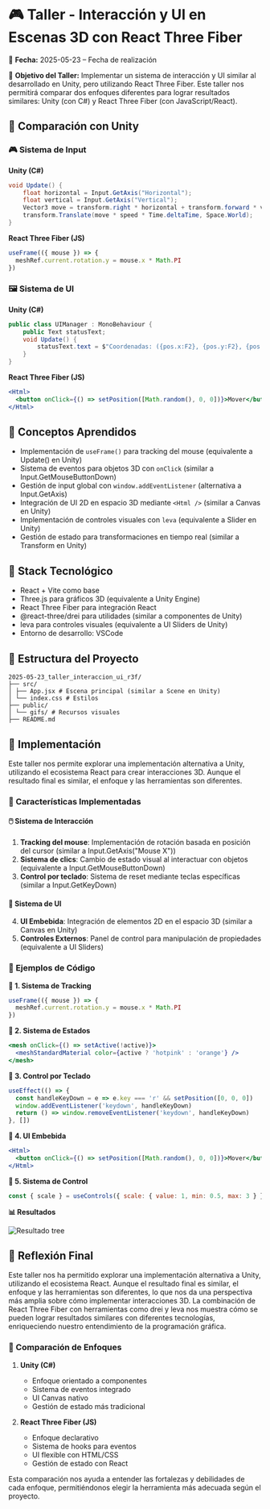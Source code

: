 # 🎮 Taller - Interacción y UI en Escenas 3D con React Three Fiber

📅 **Fecha:** 2025-05-23 – Fecha de realización

🎯 **Objetivo del Taller:**
Implementar un sistema de interacción y UI similar al desarrollado en Unity, pero utilizando React Three Fiber. Este taller nos permitirá comparar dos enfoques diferentes para lograr resultados similares: Unity (con C#) y React Three Fiber (con JavaScript/React).

## 🔄 Comparación con Unity

### 🎮 Sistema de Input
**Unity (C#)**
```csharp
void Update() {
    float horizontal = Input.GetAxis("Horizontal");
    float vertical = Input.GetAxis("Vertical");
    Vector3 move = transform.right * horizontal + transform.forward * vertical;
    transform.Translate(move * speed * Time.deltaTime, Space.World);
}
```

**React Three Fiber (JS)**
```jsx
useFrame(({ mouse }) => {
  meshRef.current.rotation.y = mouse.x * Math.PI
})
```

### 🖼️ Sistema de UI
**Unity (C#)**
```csharp
public class UIManager : MonoBehaviour {
    public Text statusText;
    void Update() {
        statusText.text = $"Coordenadas: ({pos.x:F2}, {pos.y:F2}, {pos.z:F2})";
    }
}
```

**React Three Fiber (JS)**
```jsx
<Html>
  <button onClick={() => setPosition([Math.random(), 0, 0])}>Mover</button>
</Html>
```

## 🧠 Conceptos Aprendidos
* Implementación de `useFrame()` para tracking del mouse (equivalente a Update() en Unity)
* Sistema de eventos para objetos 3D con `onClick` (similar a Input.GetMouseButtonDown)
* Gestión de input global con `window.addEventListener` (alternativa a Input.GetAxis)
* Integración de UI 2D en espacio 3D mediante `<Html />` (similar a Canvas en Unity)
* Implementación de controles visuales con `leva` (equivalente a Slider en Unity)
* Gestión de estado para transformaciones en tiempo real (similar a Transform en Unity)

## 🔧 Stack Tecnológico
* React + Vite como base
* Three.js para gráficos 3D (equivalente a Unity Engine)
* React Three Fiber para integración React
* @react-three/drei para utilidades (similar a componentes de Unity)
* leva para controles visuales (equivalente a UI Sliders de Unity)
* Entorno de desarrollo: VSCode

## 📁 Estructura del Proyecto
```
2025-05-23_taller_interaccion_ui_r3f/
├── src/
│ ├── App.jsx # Escena principal (similar a Scene en Unity)
│ └── index.css # Estilos
├── public/
│ └── gifs/ # Recursos visuales
├── README.md
```

## 🧪 Implementación

Este taller nos permite explorar una implementación alternativa a Unity, utilizando el ecosistema React para crear interacciones 3D. Aunque el resultado final es similar, el enfoque y las herramientas son diferentes.

### 🔹 Características Implementadas

#### 🖱️ Sistema de Interacción
1. **Tracking del mouse**: Implementación de rotación basada en posición del cursor (similar a Input.GetAxis("Mouse X"))
2. **Sistema de clics**: Cambio de estado visual al interactuar con objetos (equivalente a Input.GetMouseButtonDown)
3. **Control por teclado**: Sistema de reset mediante teclas específicas (similar a Input.GetKeyDown)

#### 🧩 Sistema de UI
4. **UI Embebida**: Integración de elementos 2D en el espacio 3D (similar a Canvas en Unity)
5. **Controles Externos**: Panel de control para manipulación de propiedades (equivalente a UI Sliders)

### 🔹 Ejemplos de Código

**📌 1. Sistema de Tracking**
```jsx
useFrame(({ mouse }) => {
  meshRef.current.rotation.y = mouse.x * Math.PI
})
```

**📌 2. Sistema de Estados**
```jsx
<mesh onClick={() => setActive(!active)}>
  <meshStandardMaterial color={active ? 'hotpink' : 'orange'} />
</mesh>
```

**📌 3. Control por Teclado**
```jsx
useEffect(() => {
  const handleKeyDown = e => e.key === 'r' && setPosition([0, 0, 0])
  window.addEventListener('keydown', handleKeyDown)
  return () => window.removeEventListener('keydown', handleKeyDown)
}, [])
```

**📌 4. UI Embebida**
```jsx
<Html>
  <button onClick={() => setPosition([Math.random(), 0, 0])}>Mover</button>
</Html>
```

**📌 5. Sistema de Control**
```jsx
const { scale } = useControls({ scale: { value: 1, min: 0.5, max: 3 } })
```

**📊 Resultados**

![Resultado tree](resultados/%20Input%20y%20UI%20.gif)

## 💭 Reflexión Final

Este taller nos ha permitido explorar una implementación alternativa a Unity, utilizando el ecosistema React. Aunque el resultado final es similar, el enfoque y las herramientas son diferentes, lo que nos da una perspectiva más amplia sobre cómo implementar interacciones 3D. La combinación de React Three Fiber con herramientas como drei y leva nos muestra cómo se pueden lograr resultados similares con diferentes tecnologías, enriqueciendo nuestro entendimiento de la programación gráfica.

### 🔄 Comparación de Enfoques

1. **Unity (C#)**
   - Enfoque orientado a componentes
   - Sistema de eventos integrado
   - UI Canvas nativo
   - Gestión de estado más tradicional

2. **React Three Fiber (JS)**
   - Enfoque declarativo
   - Sistema de hooks para eventos
   - UI flexible con HTML/CSS
   - Gestión de estado con React

Esta comparación nos ayuda a entender las fortalezas y debilidades de cada enfoque, permitiéndonos elegir la herramienta más adecuada según el proyecto.